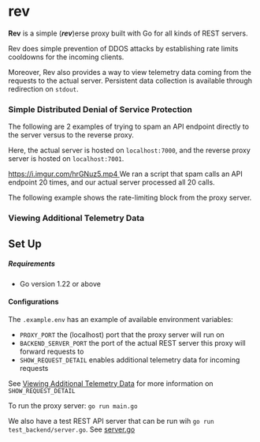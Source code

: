 # rev

**Rev** is a simple (***rev***)erse proxy built with Go for all kinds of REST servers.

Rev does simple prevention of DDOS attacks by establishing rate limits cooldowns for the incoming clients.

Moreover, Rev also provides a way to view telemetry data coming from the requests to the actual server. Persistent data collection is available through redirection on `stdout`.

### Simple Distributed Denial of Service Protection

The following are 2 examples of trying to spam an API endpoint directly to the server versus to the reverse proxy.

Here, the actual server is hosted on `localhost:7000`, and the reverse proxy server is hosted on `localhost:7001`.

[https://i.imgur.com/hrGNuz5.mp4
](https://i.imgur.com/hrGNuz5.mp4)
We ran a script that spam calls an API endpoint 20 times, and our actual server processed all 20 calls.

The following example shows the rate-limiting block from the proxy server.

### Viewing Additional Telemetry Data

## Set Up

##### Requirements

- Go version 1.22 or above

#### Configurations
The `.example.env` has an example of available environment variables:
- `PROXY_PORT` the (localhost) port that the proxy server will run on
- `BACKEND_SERVER_PORT` the port of the actual REST server this proxy will forward requests to
- `SHOW_REQUEST_DETAIL` enables additional telemetry data for incoming requests

See [Viewing Additional Telemetry Data](#viewing-additional-telemetry-data) for more information on `SHOW_REQUEST_DETAIL`

To run the proxy server:
`go run main.go`

We also have a test REST API server that can be run wih `go run test_backend/server.go`. See [server.go](test_backend/server.go)

